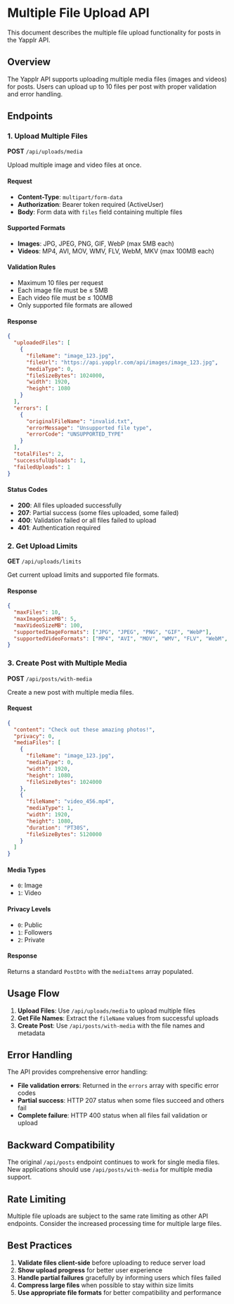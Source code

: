 # Multiple File Upload API

This document describes the multiple file upload functionality for posts in the Yapplr API.

## Overview

The Yapplr API supports uploading multiple media files (images and videos) for posts. Users can upload up to 10 files per post with proper validation and error handling.

## Endpoints

### 1. Upload Multiple Files

**POST** `/api/uploads/media`

Upload multiple image and video files at once.

#### Request
- **Content-Type**: `multipart/form-data`
- **Authorization**: Bearer token required (ActiveUser)
- **Body**: Form data with `files` field containing multiple files

#### Supported Formats
- **Images**: JPG, JPEG, PNG, GIF, WebP (max 5MB each)
- **Videos**: MP4, AVI, MOV, WMV, FLV, WebM, MKV (max 100MB each)

#### Validation Rules
- Maximum 10 files per request
- Each image file must be ≤ 5MB
- Each video file must be ≤ 100MB
- Only supported file formats are allowed

#### Response
```json
{
  "uploadedFiles": [
    {
      "fileName": "image_123.jpg",
      "fileUrl": "https://api.yapplr.com/api/images/image_123.jpg",
      "mediaType": 0,
      "fileSizeBytes": 1024000,
      "width": 1920,
      "height": 1080
    }
  ],
  "errors": [
    {
      "originalFileName": "invalid.txt",
      "errorMessage": "Unsupported file type",
      "errorCode": "UNSUPPORTED_TYPE"
    }
  ],
  "totalFiles": 2,
  "successfulUploads": 1,
  "failedUploads": 1
}
```

#### Status Codes
- **200**: All files uploaded successfully
- **207**: Partial success (some files uploaded, some failed)
- **400**: Validation failed or all files failed to upload
- **401**: Authentication required

### 2. Get Upload Limits

**GET** `/api/uploads/limits`

Get current upload limits and supported file formats.

#### Response
```json
{
  "maxFiles": 10,
  "maxImageSizeMB": 5,
  "maxVideoSizeMB": 100,
  "supportedImageFormats": ["JPG", "JPEG", "PNG", "GIF", "WebP"],
  "supportedVideoFormats": ["MP4", "AVI", "MOV", "WMV", "FLV", "WebM", "MKV"]
}
```

### 3. Create Post with Multiple Media

**POST** `/api/posts/with-media`

Create a new post with multiple media files.

#### Request
```json
{
  "content": "Check out these amazing photos!",
  "privacy": 0,
  "mediaFiles": [
    {
      "fileName": "image_123.jpg",
      "mediaType": 0,
      "width": 1920,
      "height": 1080,
      "fileSizeBytes": 1024000
    },
    {
      "fileName": "video_456.mp4",
      "mediaType": 1,
      "width": 1920,
      "height": 1080,
      "duration": "PT30S",
      "fileSizeBytes": 5120000
    }
  ]
}
```

#### Media Types
- `0`: Image
- `1`: Video

#### Privacy Levels
- `0`: Public
- `1`: Followers
- `2`: Private

#### Response
Returns a standard `PostDto` with the `mediaItems` array populated.

## Usage Flow

1. **Upload Files**: Use `/api/uploads/media` to upload multiple files
2. **Get File Names**: Extract the `fileName` values from successful uploads
3. **Create Post**: Use `/api/posts/with-media` with the file names and metadata

## Error Handling

The API provides comprehensive error handling:

- **File validation errors**: Returned in the `errors` array with specific error codes
- **Partial success**: HTTP 207 status when some files succeed and others fail
- **Complete failure**: HTTP 400 status when all files fail validation or upload

## Backward Compatibility

The original `/api/posts` endpoint continues to work for single media files. New applications should use `/api/posts/with-media` for multiple media support.

## Rate Limiting

Multiple file uploads are subject to the same rate limiting as other API endpoints. Consider the increased processing time for multiple large files.

## Best Practices

1. **Validate files client-side** before uploading to reduce server load
2. **Show upload progress** for better user experience
3. **Handle partial failures** gracefully by informing users which files failed
4. **Compress large files** when possible to stay within size limits
5. **Use appropriate file formats** for better compatibility and performance
